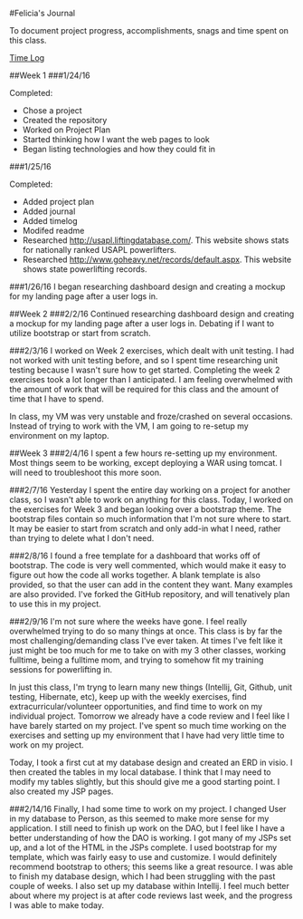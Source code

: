 #Felicia's Journal

To document project progress, accomplishments, snags and time spent on this class.

[Time Log](TimeLog.md)

##Week 1
###1/24/16

Completed:
* Chose a project 
* Created the repository
* Worked on Project Plan
* Started thinking how I want the web pages to look 
* Began listing technologies and how they could fit in

###1/25/16

Completed:
* Added project plan
* Added journal
* Added timelog
* Modifed readme
* Researched http://usapl.liftingdatabase.com/. This website shows stats for nationally ranked USAPL powerlifters. 
* Researched http://www.goheavy.net/records/default.aspx. This website shows state powerlifting records. 

###1/26/16
I began researching dashboard design and creating a mockup for my landing page after a user logs in. 

##Week 2
###2/2/16
Continued researching dashboard design and creating a mockup for my landing page after a user logs in. Debating if I want to utilize bootstrap or start from scratch. 

###2/3/16
I worked on Week 2 exercises, which dealt with unit testing. I had not worked with unit testing before, and so I spent time researching unit testing because I wasn't sure how to get started. Completing the week 2 exercises took a lot longer than I anticipated. I am feeling overwhelmed with the amount of work that will be required for this class and the amount of time that I have to spend. 

In class, my VM was very unstable and froze/crashed on several occasions. Instead of trying to work with the VM, I am going to re-setup my environment on my laptop. 

##Week 3
###2/4/16
I spent a few hours re-setting up my environment. Most things seem to be working, except deploying a WAR using tomcat. I will need to troubleshoot this more soon. 

###2/7/16
Yesterday I spent the entire day working on a project for another class, so I wasn't able to work on anything for this class. Today, I worked on the exercises for Week 3 and began looking over a bootstrap theme. The bootstrap files contain so much information that I'm not sure where to start. It may be easier to start from scratch and only add-in what I need, rather than trying to delete what I don't need. 

###2/8/16
I found a free template for a dashboard that works off of bootstrap. The code is very well commented, which would make it easy to figure out how the code all works together. A blank template is also provided, so that the user can add in the content they want. Many examples are also provided. I've forked the GitHub repository, and will tenatively plan to use this in my project. 

###2/9/16
I'm not sure where the weeks have gone. I feel really overwhelmed trying to do so many things at once. This class is by far the most challenging/demanding class I've ever taken. At times I've felt like it just might be too much for me to take on with my 3 other classes, working fulltime, being a fulltime mom, and trying to somehow fit my training sessions for powerlifting in.

In just this class, I'm tryng to learn many new things (Intellij, Git, Github, unit testing, Hibernate, etc), keep up with the weekly exercises, find extracurricular/volunteer opportunities, and find time to work on my individual project. Tomorrow we already have a code review and I feel like I have barely started on my project. I've spent so much time working on the exercises and setting up my environment that I have had very little time to work on my project. 

Today, I took a first cut at my database design and created an ERD in visio. I then created the tables in my local database. I think that I may need to modify my tables slightly, but this should give me a good starting point. I also created my JSP pages. 

###2/14/16
Finally, I had some time to work on my project. I changed User in my database to Person, as this seemed to make more sense for my application. I still need to finish up work on the DAO, but I feel like I have a better understanding of how the DAO is working. I got many of my JSPs set up, and a lot of the HTML in the JSPs complete. I used bootstrap for my template, which was fairly easy to use and customize. I would definitely recommend bootstrap to others; this seems like a great resource. I was able to finish my database design, which I had been struggling with the past couple of weeks. I also set up my database within Intellij. I feel much better about where my project is at after code reviews last week, and the progress I was able to make today. 
